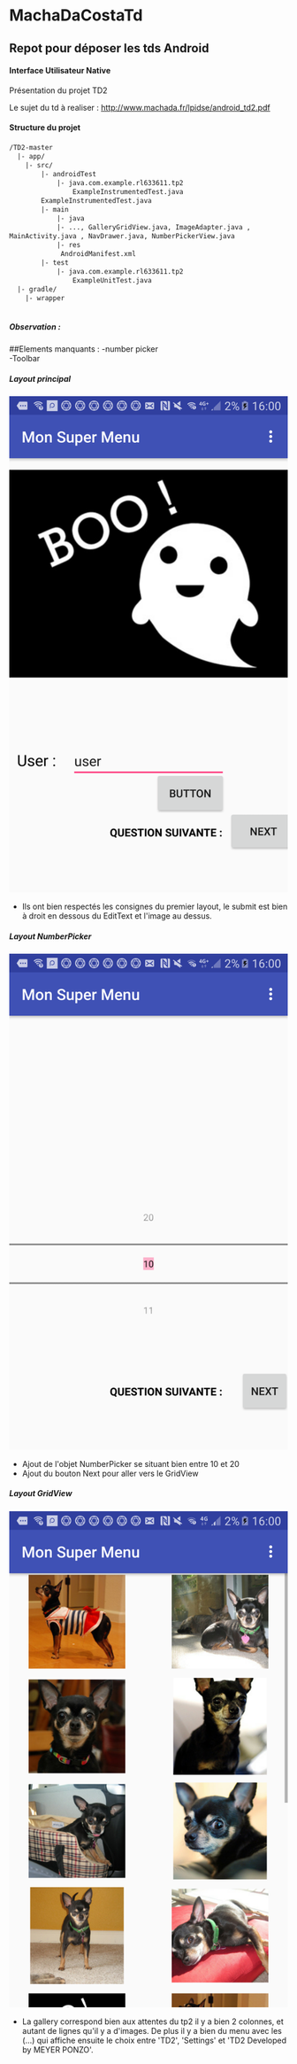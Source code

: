 # MachaDaCostaTd  
## Repot pour déposer les tds Android

#### Interface Utilisateur Native
Présentation du projet TD2  

Le sujet du td à realiser  :  http://www.machada.fr/lpidse/android_td2.pdf  


#### Structure du projet
```
/TD2-master
  |- app/
	|- src/
		|- androidTest
			|- java.com.example.rl633611.tp2
				ExampleInstrumentedTest.java
		ExampleInstrumentedTest.java
		|- main
			|- java
			|- ..., GalleryGridView.java, ImageAdapter.java , MainActivity.java , NavDrawer.java, NumberPickerView.java
			|- res
			 AndroidManifest.xml
		|- test
			|- java.com.example.rl633611.tp2
				ExampleUnitTest.java
  |- gradle/
	|- wrapper
  
```

##### Observation :  

##Elements manquants : 
-number picker  
-Toolbar  

##### Layout principal
![Github](https://github.com/GregoryVesic/InterfaceUtilisateurNative/blob/master/images-td2/main.png)

* Ils ont bien respectés les consignes du premier layout, le submit est bien à droit en dessous du EditText et l'image au dessus.

##### Layout NumberPicker
![Github](https://github.com/GregoryVesic/InterfaceUtilisateurNative/blob/master/images-td2/age.png)

* Ajout de l'objet NumberPicker se situant bien entre 10 et 20
* Ajout du bouton Next pour aller vers le GridView

##### Layout GridView
![Github](https://github.com/GregoryVesic/InterfaceUtilisateurNative/blob/master/images-td2/gallery.png)
* La gallery correspond bien aux attentes du tp2 il  y a bien 2 colonnes, et autant de lignes qu'il y a d'images. De plus il y a bien du menu avec les (...) qui affiche ensuite le choix entre 'TD2', 'Settings' et 'TD2 Developed by MEYER PONZO'.
